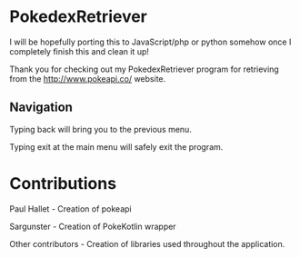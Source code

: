 # PokedexRetriever
I will be hopefully porting this to JavaScript/php or python somehow once I completely finish this and clean it up!

Thank you for checking out my PokedexRetriever program for retrieving from the http://www.pokeapi.co/ website. 

## Navigation
Typing back will bring you to the previous menu.

Typing exit at the main menu will safely exit the program.

# Contributions
Paul Hallet - Creation of pokeapi

Sargunster - Creation of PokeKotlin wrapper

Other contributors - Creation of libraries used throughout the application.
